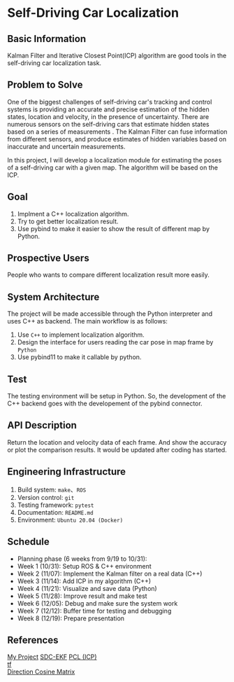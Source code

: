 # Self-Driving Car Localization

## Basic Information

Kalman Filter and Iterative Closest Point(ICP) algorithm are good tools in the self-driving car localization task.

## Problem to Solve

One of the biggest challenges of self-driving car's tracking and control systems is providing an accurate and precise estimation of the hidden states, location and velocity, in the presence of uncertainty. There are numerous sensors on the self-driving cars that estimate hidden states based on a series of measurements . The Kalman Filter can fuse information from different sensors, and produce estimates of hidden variables based on inaccurate and uncertain measurements.  

In this project, I will develop a localization module for estimating the poses of a self-driving car with a given map. The algorithm will be based on the ICP.

## Goal

1. Implment a C++ localization algorithm.
2. Try to get better localization result.
3. Use pybind to make it easier to show the result of different map by Python.

## Prospective Users

People who wants to compare different localization result more easily.

## System Architecture

The project will be made accessible through the Python interpreter and uses C++ as backend.
The main workflow is as follows:

1. Use `C++` to implement localization algorithm.  
2. Design the interface for users reading the car pose in map frame by `Python`  
3. Use pybind11 to make it callable by python.

## Test  
The testing environment will be setup in Python. So, the development of the C++ backend goes with the developement of the pybind connector.

## API Description

Return the location and velocity data of each frame. And show the accuracy or plot the comparison results.
It would be updated after coding has started.

## Engineering Infrastructure

1. Build system: `make`、`ROS`
2. Version control:  `git`
3. Testing framework: `pytest`
4. Documentation: `README.md`
5. Environment: `Ubuntu 20.04 (Docker)`

## Schedule

* Planning phase (6 weeks from 9/19 to 10/31):
* Week 1 (10/31): Setup ROS & C++ environment
* Week 2 (11/07): Implement the Kalman filter on a real data (C++)
* Week 3 (11/14): Add ICP in my algorithm (C++)
* Week 4 (11/21): Visualize and save data (Python)
* Week 5 (11/28): Improve result and make test
* Week 6 (12/05): Debug and make sure the system work
* Week 7 (12/12): Buffer time for testing and debugging
* Week 8 (12/19): Prepare presentation

## References
[My Project](https://github.com/kexuan5458/Self-Driving_Car_Localization)
[SDC-EKF](https://github.com/kharikri/Self-Driving-Car-Extended-Kalman-Filters)
[PCL (ICP)](https://github.com/PointCloudLibrary/pcl)  
[tf](http://wiki.ros.org/tf)  
[Direction Cosine Matrix](http://www.starlino.com/dcm_tutorial.html) 
